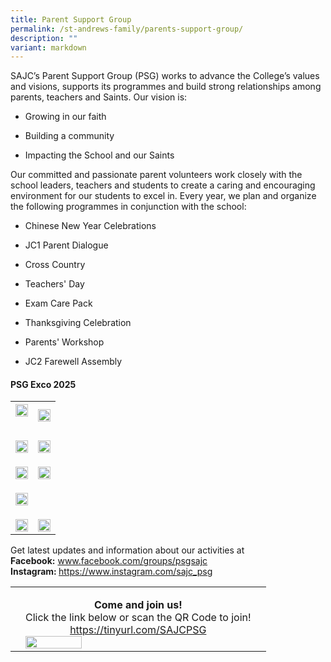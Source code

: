 ```yaml
---
title: Parent Support Group
permalink: /st-andrews-family/parents-support-group/
description: ""
variant: markdown
---
```

<p>SAJC’s Parent Support Group (PSG) works to advance the College’s values
and visions, supports its programmes and build strong relationships among
parents, teachers and Saints. Our vision is:</p>
<ul data-tight="true" class="tight">
<li>
<p>Growing in our faith</p>
</li>
<li>
<p>Building a community</p>
</li>
<li>
<p>Impacting the School and our Saints</p>
</li>
</ul>
<p>Our committed and passionate parent volunteers work closely with the school
leaders, teachers and students to create a caring and encouraging environment
for our students to excel in. Every year, we plan and organize the following
programmes in conjunction with the school:</p>
<ul data-tight="true" class="tight">
<li>
<p>Chinese New Year Celebrations</p>
</li>
<li>
<p>JC1 Parent Dialogue</p>
</li>
<li>
<p>Cross Country</p>
</li>
<li>
<p>Teachers' Day</p>
</li>
<li>
<p>Exam Care Pack</p>
</li>
<li>
<p>Thanksgiving Celebration</p>
</li>
<li>
<p>Parents' Workshop</p>
</li>
<li>
<p>JC2 Farewell Assembly</p>
</li>
</ul>
<p></p>
<h4><strong>PSG Exco 2025</strong></h4>
<table style="minWidth: 50px">
<colgroup>
<col>
<col>
</colgroup>
<tbody>
<tr>
<th rowspan="1" colspan="1">
<div class="isomer-image-wrapper">
<img style="width: 100%" height="auto" width="100%" alt="" src="/images/PSG/2025 Exco/1.png">
</div>
<p></p>
</th>
<th rowspan="1" colspan="1">
<div class="isomer-image-wrapper">
<img style="width: 100%" height="auto" width="100%" alt="" src="/images/PSG/2025 Exco/2.png">
</div>
</th>
</tr>
<tr>
<td rowspan="1" colspan="1">
<p></p>
<div class="isomer-image-wrapper">
<img style="width: 100%" height="auto" width="100%" alt="" src="/images/PSG/2025 Exco/3.png">
</div>
</td>
<td rowspan="1" colspan="1">
<p></p>
<div class="isomer-image-wrapper">
<img style="width: 100%" height="auto" width="100%" alt="" src="/images/PSG/2025 Exco/4.png">
</div>
</td>
</tr>
<tr>
<td rowspan="1" colspan="1">
<p></p>
<div class="isomer-image-wrapper">
<img style="width: 100%" height="auto" width="100%" alt="" src="/images/PSG/2025 Exco/7.png">
</div>
</td>
<td rowspan="1" colspan="1">
<p></p>
<div class="isomer-image-wrapper">
<img style="width: 100%" height="auto" width="100%" alt="" src="/images/PSG/2025 Exco/5.png">
</div>
</td>
</tr>
<tr>
<td rowspan="1" colspan="1">
<p></p>
<div class="isomer-image-wrapper">
<img style="width: 100%" height="auto" width="100%" alt="" src="/images/PSG/2025 Exco/6.png">
</div>
</td>
<td rowspan="1" colspan="1">
<p></p>
</td>
</tr>
<tr>
<td rowspan="1" colspan="1">
<p></p>
<div class="isomer-image-wrapper">
<img style="width: 100%" height="auto" width="100%" alt="" src="/images/PSG/2025 Exco/SAJC_2025_PSG_Exco_Photos.png">
</div>
</td>
<td rowspan="1" colspan="1">
<p></p>
<div class="isomer-image-wrapper">
<img style="width: 100%" height="auto" width="100%" alt="" src="/images/PSG/2025 Exco/8.png">
</div>
</td>
</tr>
</tbody>
</table>
<p>Get latest updates and information about our activities at
<br><strong>Facebook:</strong>&nbsp;<a href="http://www.facebook.com/groups/psgsajc" rel="noopener" target="_blank">www.facebook.com/groups/psgsajc</a>
<br>
	<strong>Instagram: </strong> <a href="https://www.instagram.com/sajc_psg" rel="noopener" target="_blank"> https://www.instagram.com/sajc_psg </a>
</p>
<table style="minWidth: 75px">
<colgroup>
<col>
<col>
<col>
</colgroup>
<tbody>
<tr>
<td rowspan="1" colspan="1">
<p></p>
</td>
<td rowspan="1" colspan="1">
<p></p><center><strong>Come and join us! </strong><br>Click the link below or scan the QR
Code to join! <br><strong> </strong><a href="https://tinyurl.com/SAJCPSG" rel="noopener noreferrer nofollow" target="_blank">https://tinyurl.com/SAJCPSG</a></center>
<div class="isomer-image-wrapper">
<img style="width: 50%;" height="auto" width="100%" alt="" src="/images/PSG/2025 Exco/qrcode_docs_google_com.png">
</div>
</td>
<td rowspan="1" colspan="1">
<p></p>
</td>
</tr>
</tbody>
</table>
<p></p>
<p>
<br>
</p>
<p>
<br>
</p>